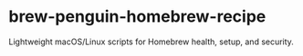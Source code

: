 # brew-penguin-homebrew-recipe
Lightweight macOS/Linux scripts for Homebrew health, setup, and security.
